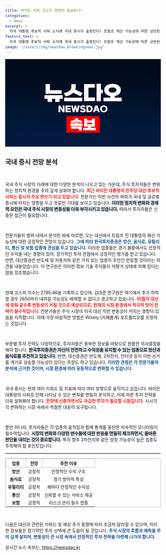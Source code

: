 ```yaml
---
title: 바이든 사퇴 코스피 향방이 궁금하다!
categories:
  - News
excerpt: >
  미국 대통령 후보직 사퇴 소식에 국내 증시가 출렁인다! 트럼프 재선 가능성에 따른 상반된 전망과 주목해야 할 업종은 무엇일까? 각 증권사의 분석을 통해 시장의 향방을 짚어보자.
feature_text: >
  미국 대통령 후보직 사퇴 소식에 국내 증시가 출렁인다! 트럼프 재선 가능성에 따른 상반된 전망과 주목해야 할 업종은 무엇일까? 각 증권사의 분석을 통해 시장의 향방을 짚어보자.
image: '/assets/img/newsdao_breakingnews.jpg'
---
```


<p><img src="/assets/img/newsdao_breakingnews.jpg" alt="bookingtag 속보" /></p>

<h2 data-ke-size="size26">국내 증시 전망 분석</h2>

<p data-ke-size="size16">&nbsp;</p>

<p>국내 주식 시장의 미래에 대한 다양한 분석이 나오고 있는 가운데, 주식 투자자들은 변화하는 정치적 환경을 주의 깊게 살펴야 합니다. <b><span style="color: #ee2323;">최근 바이든 대통령의 민주당 대선 후보직 사퇴는 증시의 주요 변수가 되고 있습니다.</span></b> 전문가는 이번 사건의 여파가 국내 및 글로벌 증시에 미치는 영향을 두고 엇갈린 기대를 보이고 있습니다. <b><span style="background-color: #21538527;">이러한 정치적 변화와 경제적 요인은 국내 주식 시장의 변동성을 더욱 부각시키고 있습니다.</span></b> 따라서 투자자들은 신중한 접근이 필요합니다. </p>

<p data-ke-size="size16">&nbsp;</p>

<p>전문가들이 범위 내에서 분석한 바에 따르면, 오는 대선에서 트럼프 전 대통령의 재선 가능성에 대한 긍정적인 전망이 있습니다. <b><span style="color: #1a5490;">그에 따라 한국투자증권은 방산, 음식료, 유틸리티, 통신 및 보험 업종에 관심을 두고 있습니다.</span></b> 이러한 업종들은 경기 불황에서도 안정적인 수익을 내는 경향이 있어, 장기적인 투자 관점에서 긍정적인 평가를 받고 있습니다. 반면, 대신증권은 반도체 및 자동차와 같은 가치 있는 업종이 조만간 반등할 것이라는 의견을 내놓았습니다. 이 연구원은 이러한 정보 기술 주식들이 저평가 상태에 처해 있다는 점을 강조했습니다. </p>

<p data-ke-size="size16">&nbsp;</p>

<p>현재 코스피 지수는 2795.46을 기록하고 있으며, 김대준 연구원은 여기에서 추가 하락할 경우 2650까지 내려갈 가능성도 배제할 수 없다고 경고하고 있습니다. <b><span style="color: #ee2323;">10월의 대선에 맞춰 갈수록 변동성이 커질 것으로 예상되므로, 현재의 시장 환경에서 적극적 방어 전략이 필수적입니다.</span></b> 전문가들은 주식 시장이 미국 대선 직전 변동성이 커지는 경향이 있음을 지적합니다. 이때 가장 바람직한 방법은 Wisely (지혜롭게) 포트폴리오를 조정하는 것입니다. </p>

<p data-ke-size="size16">&nbsp;</p>

<p>부문별 투자 전략도 다양하므로, 투자자들은 풍부한 정보를 바탕으로 원활한 의사결정을 해야 합니다. <b><span style="background-color: #21538527;">한국투자증권은 자산이 안전하고 수익성을 유지할 수 있는 업종으로 방산과 음식료를 추천하고 있습니다.</span></b> 반면, 대신증권은 반도체, 2차전지, 인터넷 등이 이번 선거를 계기로 상승할 가능성이 있다는 주장도 하고 있습니다. <b><span style="color: #1a5490;">이러한 관점은 각 전문가들의 분석에 근거한 것이며, 시장 환경에 따라 유동적으로 변화할 수 있습니다.</span></b></p>

<p data-ke-size="size16">&nbsp;</p>

<p>국내 증시는 현재 여러 키워드 및 지표에 따라 여러 방향으로 움직이고 있습니다. 바이든 대통령의 사퇴로 인해 나타날 수 있는 변화를 면밀히 분석하고, 이에 따른 투자 전략을 더욱 살펴봐야 합니다. <b><span style="color: #ee2323;">전망에 신중하면서도 과감한 투자가 필요할 시점입니다.</span></b> 시시각각 변화하는 시장 속에서 적절한 대응이 요구됩니다. </p>

<p data-ke-size="size16">&nbsp;</p>

<p>뿐만 아니라, 투자자들은 각 업종의 움직임과 함께 통계를 동반한 지속적인 모니터링이 필수적입니다. <b><span style="background-color: #21538527;">시장의 변화와 다양한 변수들에 대한 반응을 면밀히 체크하면서, 올바른 판단을 내리는 것이 중요합니다.</span></b> 특히 향후 2차전지와 같은 성장 가능성이 높은 업종도 주목해야 할 포인트입니다. </p>

<hr style="border: 1px solid #b7b7b7;"/>

<table style="width: 100%; border-collapse: collapse; border: 1px solid #b7b7b7;">
    <thead>
        <tr>
            <th style="text-align: center; border: 1px solid #b7b7b7;">업종</th>
            <th style="text-align: center; border: 1px solid #b7b7b7;">전망</th>
            <th style="text-align: center; border: 1px solid #b7b7b7;">추천 이유</th>
        </tr>
    </thead>
    <tbody>
        <tr>
            <td style="text-align: center; height: 17px;"><b>방산</b></td>
            <td style="text-align: center; height: 17px;">긍정적</td>
            <td style="text-align: center; height: 17px;">안정적인 수익 구조</td>
        </tr>
        <tr>
            <td style="text-align: center; height: 17px;"><b>음식료</b></td>
            <td style="text-align: center; height: 17px;">긍정적</td>
            <td style="text-align: center; height: 17px;">경기 방어적 특성</td>
        </tr>
        <tr>
            <td style="text-align: center; height: 17px;"><b>유틸리티</b></td>
            <td style="text-align: center; height: 17px;">긍정적</td>
            <td style="text-align: center; height: 17px;">해마다 안정적인 수익성</td>
        </tr>
        <tr>
            <td style="text-align: center; height: 17px;"><b>통신</b></td>
            <td style="text-align: center; height: 17px;">긍정적</td>
            <td style="text-align: center; height: 17px;">신뢰할 수 있는 서비스 제공</td>
        </tr>
        <tr>
            <td style="text-align: center; height: 17px;"><b>보험</b></td>
            <td style="text-align: center; height: 17px;">긍정적</td>
            <td style="text-align: center; height: 17px;">리스크 관리 필수 업종</td>
        </tr>
    </tbody>
</table>

<p data-ke-size="size16">&nbsp;</p>

<p>다음은 대선과 관련된 키워드 및 예상 주가 동향에 따라 조금씩 달라질 수 있으며, 이러한 정보들은 장기적인 투자 선택에 큰 도움이 될 것입니다. <b><span style="color: #1a5490;">주식 시장의 흐름과 예측을 주의 깊게 살피며, 변동성이 큰 시장 속에서 안정적인 투자 전략을 마련해 나가야 합니다.</span></b></p>
실시간 뉴스 속보는, <a href="https://newsdao.kr" rel="dofollow">https://newsdao.kr</a>


